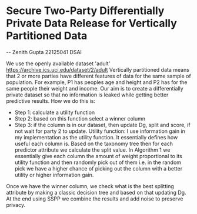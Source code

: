 # Secure Two-Party Differentially Private Data Release for Vertically Partitioned Data
--	Zenith Gupta 22125041 DSAI

We use the openly available dataset 'adult' https://archive.ics.uci.edu/dataset/2/adult
Vertically partitioned data means that 2 or more parties have different features of data for the same sample of population. For example, P1 has peoples age and height and P2 has for the same people their weight and income. 
Our aim is to create a differentially private dataset so that no information is leaked while getting better predictive results.
How we do this is:
- Step 1: calculate a utility function 
- Step 2: based on this function select a winner column 
- Step 3: if the column is in our dataset, then update Dg, split and score, if not wait for party 2 to update.
Utility function: I use information gain in my implementation as the utility function. It essentially defines how useful each column is. 
Based on the taxonomy tree then for each predictor attribute we calculate the split value.
In Algorithm 1 we essentially give each column the amount of weight proportional to its utility function and then randomly pick out of them i.e. in the random pick we have a higher chance of picking out the column with a better utility or higher information gain.

Once we have the winner column, we check what is the best splitting attribute by making a classic decision tree and based on that updating Dg.
At the end using SSPP we combine the results and add noise to preserve privacy.
